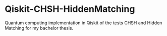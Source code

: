 # Qiskit-CHSH-HiddenMatching
Quantum computing implementation in Qiskit of the tests CHSH and Hidden Matching for my bachelor thesis.
